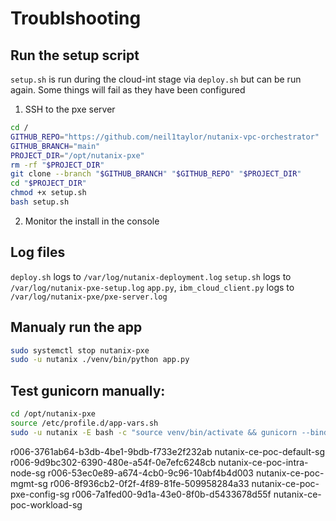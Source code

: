 # Troublshooting

## Run the setup script

`setup.sh` is run during the cloud-int stage via `deploy.sh` but can be run again. Some things will fail as they have been configured

1. SSH to the pxe server

```bash
cd /
GITHUB_REPO="https://github.com/neil1taylor/nutanix-vpc-orchestrator"
GITHUB_BRANCH="main"
PROJECT_DIR="/opt/nutanix-pxe"
rm -rf "$PROJECT_DIR"
git clone --branch "$GITHUB_BRANCH" "$GITHUB_REPO" "$PROJECT_DIR"
cd "$PROJECT_DIR"
chmod +x setup.sh
bash setup.sh
```

2. Monitor the install in the console


## Log files

`deploy.sh` logs to `/var/log/nutanix-deployment.log`
`setup.sh` logs to `/var/log/nutanix-pxe-setup.log`
`app.py`, `ibm_cloud_client.py` logs to `/var/log/nutanix-pxe/pxe-server.log`


## Manualy run the app

```bash
sudo systemctl stop nutanix-pxe
sudo -u nutanix ./venv/bin/python app.py
```

## Test gunicorn manually:
```bash
cd /opt/nutanix-pxe
source /etc/profile.d/app-vars.sh
sudo -u nutanix -E bash -c "source venv/bin/activate && gunicorn --bind 0.0.0.0:8080 --workers 1 app:app"
```

r006-3761ab64-b3db-4be1-9bdb-f733e2f232ab   nutanix-ce-poc-default-sg
r006-9d9bc302-6390-480e-a54f-0e7efc6248cb   nutanix-ce-poc-intra-node-sg
r006-53ec0e89-a674-4cb0-9c96-10abf4b4d003   nutanix-ce-poc-mgmt-sg
r006-8f936cb2-0f2f-4f89-81fe-509958284a33   nutanix-ce-poc-pxe-config-sg
r006-7a1fed00-9d1a-43e0-8f0b-d5433678d55f   nutanix-ce-poc-workload-sg